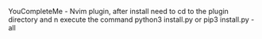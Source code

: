 YouCompleteMe - Nvim plugin, after install need to cd to the plugin directory and n execute the command python3 install.py or pip3 install.py -all
